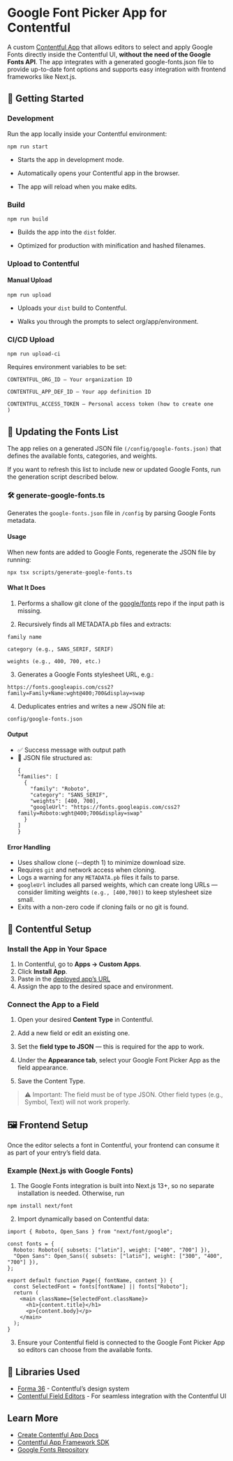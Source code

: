 # Google Font Picker App for Contentful

A custom [Contentful App](https://www.contentful.com/developers/docs/extensibility/app-framework/) that allows editors to select and apply Google Fonts directly inside the Contentful UI, **without the need of the Google Fonts API**. The app integrates with a generated google-fonts.json file to provide up-to-date font options and supports easy integration with frontend frameworks like Next.js.

## 🚀 Getting Started

### Development

Run the app locally inside your Contentful environment:

``npm run start``


- Starts the app in development mode.

- Automatically opens your Contentful app in the browser.

- The app will reload when you make edits.


### Build

``npm run build``


- Builds the app into the ``dist`` folder.

- Optimized for production with minification and hashed filenames.


### Upload to Contentful

#### Manual Upload
``npm run upload``


- Uploads your ``dist`` build to Contentful.

- Walks you through the prompts to select org/app/environment.




### CI/CD Upload
``npm run upload-ci``


Requires environment variables to be set:

````
CONTENTFUL_ORG_ID – Your organization ID

CONTENTFUL_APP_DEF_ID – Your app definition ID

CONTENTFUL_ACCESS_TOKEN – Personal access token (how to create one
)
````




## 📂 Updating the Fonts List

The app relies on a generated JSON file ``(/config/google-fonts.json)`` that defines the available fonts, categories, and weights.

If you want to refresh this list to include new or updated Google Fonts, run the generation script described below.


### 🛠 generate-google-fonts.ts

Generates the ``google-fonts.json`` file in ``/config`` by parsing Google Fonts metadata.

#### Usage

When new fonts are added to Google Fonts, regenerate the JSON file by running:

``npx tsx scripts/generate-google-fonts.ts``

#### What It Does

1. Performs a shallow git clone of the [google/fonts](https://github.com/google/fonts) repo if the input path is missing.

2. Recursively finds all METADATA.pb files and extracts:
````
family name

category (e.g., SANS_SERIF, SERIF)

weights (e.g., 400, 700, etc.)
````

3. Generates a Google Fonts stylesheet URL, e.g.:

``https://fonts.googleapis.com/css2?family=Family+Name:wght@400;700&display=swap``


4. Deduplicates entries and writes a new JSON file at:

``config/google-fonts.json``


#### Output

- ✅ Success message with output path
- 📂 JSON file structured as:
  ````
  {
  "families": [
    {
      "family": "Roboto",
      "category": "SANS_SERIF",
      "weights": [400, 700],
      "googleUrl": "https://fonts.googleapis.com/css2?family=Roboto:wght@400;700&display=swap"
    }
  ]
  }
  ````

#### Error Handling

- Uses shallow clone (--depth 1) to minimize download size.
- Requires ``git`` and network access when cloning.
- Logs a warning for any ``METADATA.pb`` files it fails to parse.
- ``googleUrl`` includes all parsed weights, which can create long URLs — consider limiting weights ``(e.g., [400,700])`` to keep stylesheet size small.
- Exits with a non-zero code if cloning fails or no git is found.


## 🧩 Contentful Setup

### Install the App in Your Space

1. In Contentful, go to **Apps → Custom Apps**.
2. Click **Install App**.
3. Paste in the [deployed app’s URL](https://contentful-google-font-picker.vercel.app/)
4. Assign the app to the desired space and environment.

### Connect the App to a Field

1. Open your desired **Content Type** in Contentful.

2. Add a new field or edit an existing one.

3. Set the **field type to JSON** — this is required for the app to work.

4. Under the **Appearance tab**, select your Google Font Picker App as the field appearance.

5. Save the Content Type.

> ⚠️ Important: The field must be of type JSON.
> Other field types (e.g., Symbol, Text) will not work properly.




## 🖼️ Frontend Setup

Once the editor selects a font in Contentful, your frontend can consume it as part of your entry’s field data.

### Example (Next.js with Google Fonts)

1. The Google Fonts integration is built into Next.js 13+, so no separate installation is needed. Otherwise, run

``npm install next/font``

2. Import dynamically based on Contentful data:

````
import { Roboto, Open_Sans } from "next/font/google";

const fonts = {
  Roboto: Roboto({ subsets: ["latin"], weight: ["400", "700"] }),
  "Open Sans": Open_Sans({ subsets: ["latin"], weight: ["300", "400", "700"] }),
};

export default function Page({ fontName, content }) {
  const SelectedFont = fonts[fontName] || fonts["Roboto"];
  return (
    <main className={SelectedFont.className}>
      <h1>{content.title}</h1>
      <p>{content.body}</p>
    </main>
  );
}
````

3. Ensure your Contentful field is connected to the Google Font Picker App so editors can choose from the available fonts.


## 🧱 Libraries Used

- [Forma 36](https://f36.contentful.com/) - Contentful’s design system
- [Contentful Field Editors](https://www.contentful.com/developers/docs/extensibility/field-editors/) - For seamless integration with the Contentful UI


## Learn More

- [Create Contentful App Docs](https://www.contentful.com/developers/docs/extensibility/app-framework/create-contentful-app/)
- [Contentful App Framework SDK](https://www.contentful.com/developers/docs/extensibility/app-framework/sdk/)
- [Google Fonts Repository](https://github.com/google/fonts)
